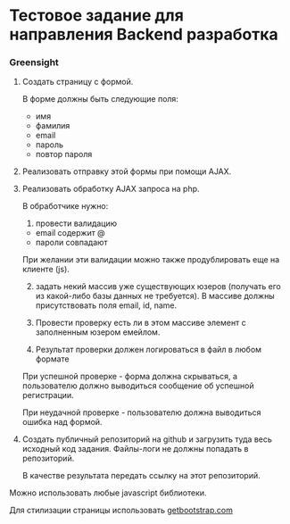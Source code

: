 # Тестовое задание для направления Backend разработка    
### Greensight    
    
1. Создать страницу с формой.    
    
    В форме должны быть следующие поля:    
    
    - имя    
    - фамилия    
    - email    
    - пароль    
    - повтор пароля    
2. Реализовать отправку этой формы при помощи AJAX.    
3. Реализовать обработку AJAX запроса на php.    
    
    В обработчике нужно:    
    
    1) провести валидацию    
    
    - email содержит @    
    - пароли совпадают    
    
    При желании эти валидации можно также продублировать еще на клиенте (js).    
    
    2) задать некий массив уже существующих юзеров (получать его из какой-либо базы данных не требуется). В массиве должны присутствовать поля email, id, name.    
    
    3) Провести проверку есть ли в этом массиве элемент с заполненным юзером емейлом.    
    
    4) Результат проверки должен логироваться в файл в любом формате    
    
    При успешной проверке - форма должна скрываться, а пользователю должно выводиться сообщение об успешной регистрации.    
    
    При неудачной проверке - пользователю должна выводиться ошибка над формой.    

4. Создать публичный репозиторий на github и загрузить туда весь исходный код задания. Файлы-логи не должны попадать в репозиторий.    
    
    В качестве результата передать ссылку на этот репозиторий.    
    
Можно использовать любые javascript библиотеки.    
    
Для стилизации страницы использовать [getbootstrap.com](https://getbootstrap.com/)
